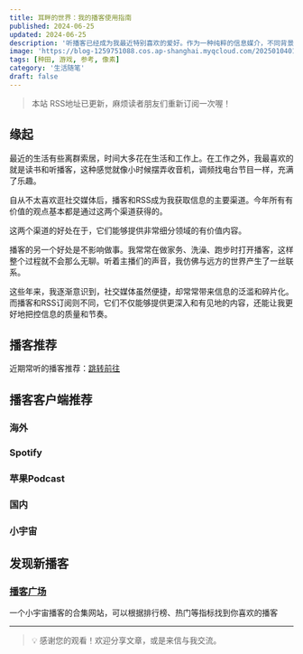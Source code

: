 ```yaml
---
title: 耳畔的世界：我的播客使用指南
published: 2024-06-25
updated: 2024-06-25
description: '听播客已经成为我最近特别喜欢的爱好。作为一种纯粹的信息媒介，不同背景的频道让我发现了许多有趣的事情。'
image: 'https://blog-1259751088.cos.ap-shanghai.myqcloud.com/20250104010045379.png?imageSlim'
tags: [种田, 游戏, 参考, 像素]
category: '生活随笔'
draft: false
---
```


> 本站 RSS地址已更新，麻烦读者朋友们重新订阅一次喔！

## 缘起

最近的生活有些离群索居，时间大多花在生活和工作上。在工作之外，我最喜欢的就是读书和听播客，这种感觉就像小时候摆弄收音机，调频找电台节目一样，充满了乐趣。

自从不太喜欢逛社交媒体后，播客和RSS成为我获取信息的主要渠道。今年所有有价值的观点基本都是通过这两个渠道获得的。

这两个渠道的好处在于，它们能够提供非常细分领域的有价值内容。

播客的另一个好处是不影响做事。我常常在做家务、洗澡、跑步时打开播客，这样整个过程就不会那么无聊。听着主播们的声音，我仿佛与远方的世界产生了一丝联系。

这些年来，我逐渐意识到，社交媒体虽然便捷，却常常带来信息的泛滥和碎片化。而播客和RSS订阅则不同，它们不仅能够提供更深入和有见地的内容，还能让我更好地把控信息的质量和节奏。

## 播客推荐

近期常听的播客推荐：[跳转前往](https://www.chawfoo.com/look)

<!-- ![](https://blog-1259751088.cos.ap-shanghai.myqcloud.com/uPic/CleanShot%202024-06-25%20at%2020.50.45.png) -->

## 播客客户端推荐

### 海外

### Spotify

<!-- ![](https://blog-1259751088.cos.ap-shanghai.myqcloud.com/uPic/CleanShot%202024-06-25%20at%2021.03.04.png) -->

### 苹果Podcast

<!-- ![](https://blog-1259751088.cos.ap-shanghai.myqcloud.com/uPic/CleanShot%202024-06-25%20at%2021.03.47.png) -->

### 国内

### 小宇宙

<!-- ![](https://blog-1259751088.cos.ap-shanghai.myqcloud.com/uPic/CleanShot%202024-06-25%20at%2021.05.52.png) -->

## 发现新播客

### [播客广场](https://www.pcspy.net/)

一个小宇宙播客的合集网站，可以根据排行榜、热门等指标找到你喜欢的播客

---

> 💡 感谢您的观看！欢迎分享文章，或是来信与我交流。